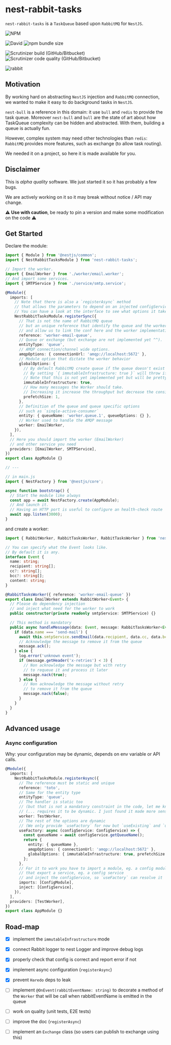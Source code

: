# nest-rabbit-tasks

`nest-rabbit-tasks` is a `TaskQueue` based upon `RabbitMQ` for `NestJS`.

![NPM](https://img.shields.io/npm/l/nest-rabbit-tasks?style=for-the-badge)

![David](https://img.shields.io/david/bamlab/nest-rabbit-tasks?style=for-the-badge) ![npm bundle size](https://img.shields.io/bundlephobia/minzip/nest-rabbit-tasks?style=for-the-badge)

![Scrutinizer build (GitHub/Bitbucket)](https://img.shields.io/scrutinizer/build/g/bamlab/nest-rabbit-tasks?style=for-the-badge) ![Scrutinizer code quality (GitHub/Bitbucket)](https://img.shields.io/scrutinizer/quality/g/bamlab/nest-rabbit-tasks?style=for-the-badge)

![rabbit](https://images.unsplash.com/photo-1480554840075-72cbdabbf689?ixlib=rb-1.2.1&auto=format&fit=crop&w=3300&q=80)

## Motivation

By working hard on abstracting `NestJS` injection and `RabbitMQ` connection, we wanted to make it easy to do background tasks in `NestJS`.

`nest-bull` is a reference in this domain: it use `bull` and `redis` to provide the task queue. Moreover `nest-bull` and `bull` are the state of art about
how TaskQueue complexity can be hidden and abstracted. With them, building a queue is actually fun.

However, complex system may need other technologies than `redis`: `RabbitMQ` provides more features, such as exchange (to allow task routing).

We needed it on a project, so here it is made available for you.

## Disclaimer

This is _alpha quality_ software. We just started it so it has probably a few bugs.

We are actively working on it so it may break without notice / API may change.

:warning: **Use with caution**, be ready to pin a version and make some modification on the code :warning:

## Get Started

Declare the module:

```ts
import { Module } from '@nestjs/common';
import { NestRabbitTasksModule } from 'nest-rabbit-tasks';

// Import the worker.
import { EmailWorker } from './worker/email.worker';
// And import some services.
import { SMTPService } from './service/smtp.service';

@Module({
  imports: [
    // Note that there is also a `registerAsync` method
    // that allows the parameters to depend on an injected configService.
    // You can have a look at the interface to see what options it takes.
    NestRabbitTasksModule.registerSync({
      // That is not the name of RabbitMQ queue
      // but an unique reference that identify the queue and the worker
      // and allow us to link the conf here and the worker implementation there
      reference: 'worker-email-queue',
      // Queue or exchange (but exchange are not implemented yet ^^).
      entityType: 'queue',
      // AMQP connection/channel wide options.
      amqpOptions: { connectionUrl: 'amqp://localhost:5672' },
      // Module option that dictate the worker behavior
      globalOptions: {
        // By default RabbitMQ create queue if the queue doesn't exist
        // By setting `{ immutableInfrastructure: true }` will throw if the queue does not exist
        // Note that this is not yet implemented yet but will be pretty soon
        immutableInfrastructure: true,
        // How many messages the Worker should take.
        // Increasing it increase the throughput but decrease the consistency
        prefetchSize: 1,
      },
      // Definition of the queue and queue specific options
      // such as `single-active-consumer`
      entity: { queueName: 'worker.queue.1', queueOptions: {} },
      // Worker used to handle the AMQP message
      worker: EmailWorker,
    }),
  ],
  // Here you should import the worker (EmailWorker)
  // and other service you need
  providers: [EmailWorker, SMTPService],
})
export class AppModule {}

// ---

// in main.js
import { NestFactory } from '@nestjs/core';

async function bootstrap() {
  // Start the module like always
  const app = await NestFactory.create(AppModule);
  // And launch it.
  // Having an HTTP port is useful to configure an health-check route
  await app.listen(3000);
}
```

and create a worker:

```ts
import { RabbitWorker, RabbitTasksWorker, RabbitTasksWorker } from 'nest-rabbit-tasks';

// You can specify what the Event looks like.
// By default it is any.
interface Event {
  name: string;
  recipient: string[];
  cc?: string[];
  bcc?: string[];
  content: string;
}

@RabbitTasksWorker({ reference: 'worker-email-queue' })
export class EmailWorker extends RabbitWorker<Event> {
  // Please do dependency injection
  // and inject what need for the worker to work
  public constructor(private readonly smtpService: SMTPService) {}

  // This method is mandatory
  public async handleMessage(data: Event, message: RabbitTasksWorker<Event, void>) {
    if (data.name === 'send-mail') {
      await this.smtpService.sendEmail(data.recipient, data.cc, data.bcc, data.content);
      // Acknowledge the message to remove it from the queue
      message.ack();
    } else {
      log.error('unknown event');
      if (message.getHeader('x-retries') < 3) {
        // Non acknowledge the message but with retry
        // to requeue it and process it later
        message.nack(true);
      } else {
        // Non acknowledge the message without retry
        // to remove it from the queue
        message.nack(false);
      }
    }
  }
}
```

## Advanced usage

### Async configuration

Why: your configuration may be dynamic, depends on env variable or API calls.

```ts
@Module({
  imports: [
    NestRabbitTasksModule.registerAsync({
      // The reference must be static and unique
      reference: 'toto',
      // Same for the entity type
      entityType: 'queue',
      // The handler is static too
      // (but that is not a mandatory constraint in the code, let me know if you have usages that)
      // (... requires it to be dynamic. I just found it made more sense like this in my use cases.)
      worker: TestWorker,
      // The rest of the options are dynamic
      // (We only provide `useFactory` for now but `useExisting` and `useClass` can be easily implemented)
      useFactory: async (configService: ConfigService) => {
        const queueName = await configService.getQueueName();
        return {
          entity: { queueName },
          amqpOptions: { connectionUrl: 'amqp://localhost:5672' },
          globalOptions: { immutableInfrastructure: true, prefetchSize: 1 },
        };
      },
      // For it to work you have to import a module, eg. a config module
      // that export a service, eg. a config service
      // and inject the configService, so `useFactory` can resolve it
      imports: [ConfigModule],
      inject: [ConfigService],
    }),
  ],
  providers: [TestWorker],
})
export class AppModule {}
```

## Road-map

- [x] implement the `immutableInfrastructure` mode
- [x] connect Rabbit logger to nest Logger and improve debug logs
- [x] properly check that config is correct and report error if not
- [x] implement async configuration (`registerAsync`)
- [x] prevent `Haredo` deps to leak
- [ ] implement `@OnEvent(rabbitEventName: string)` to decorate a method of the `Worker` that will be call when rabbitEventName is emitted in the queue
- [ ] work on quality (unit tests, E2E tests)
- [ ] improve the doc (`registerAsync`)

- [ ] implement an `Exchange` class (so users can publish to exchange using this)
